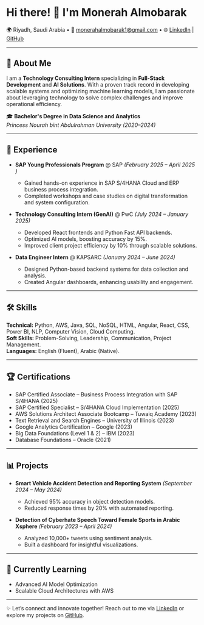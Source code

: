 # Hi there! 👋 I'm Monerah Almobarak

🌍 Riyadh, Saudi Arabia • 📧 [monerahalmobarak1@gmail.com](mailto:monerahalmobarak1@gmail.com) • 🌐 [LinkedIn](https://www.linkedin.com/in/monerah-almobarak) | [GitHub](https://github.com/monerahalmobarak)

---

## 🚀 About Me

I am a **Technology Consulting Intern** specializing in **Full-Stack Development** and **AI Solutions**. With a proven track record in developing scalable systems and optimizing machine learning models, I am passionate about leveraging technology to solve complex challenges and improve operational efficiency.

🎓 **Bachelor's Degree in Data Science and Analytics**  
*Princess Nourah bint Abdulrahman University (2020–2024)*  

---

## 💼 Experience


- **SAP Young Professionals Program** @ SAP *(February 2025 – April 2025  )*  
  - Gained hands-on experience in SAP S/4HANA Cloud and ERP business process integration.  
  - Completed workshops and case studies on digital transformation and system configuration.

- **Technology Consulting Intern (GenAI)** @ PwC *(July 2024 – January 2025)*  
  - Developed React frontends and Python Fast API backends.  
  - Optimized AI models, boosting accuracy by 15%.  
  - Improved client project efficiency by 10% through scalable solutions.  

- **Data Engineer Intern** @ KAPSARC *(January 2024 – June 2024)*  
  - Designed Python-based backend systems for data collection and analysis.  
  - Created Angular dashboards, enhancing usability and engagement.  

---

## 🛠️ Skills

**Technical:** Python, AWS, Java, SQL, NoSQL, HTML, Angular, React, CSS, Power BI, NLP, Computer Vision, Cloud Computing.  
**Soft Skills:** Problem-Solving, Leadership, Communication, Project Management.  
**Languages:** English (Fluent), Arabic (Native).

---

## 🏆 Certifications

- SAP Certified Associate – Business Process Integration with SAP S/4HANA (2025)  
- SAP Certified Specialist – S/4HANA Cloud Implementation (2025)  
- AWS Solutions Architect Associate Bootcamp – Tuwaiq Academy (2023)  
- Text Retrieval and Search Engines – University of Illinois (2023)  
- Google Analytics Certification – Google (2023)  
- Big Data Foundations (Level 1 & 2) – IBM (2023)  
- Database Foundations – Oracle (2021)
---

## 📊 Projects

- **Smart Vehicle Accident Detection and Reporting System** *(September 2024 – May 2024)*  
  - Achieved 95% accuracy in object detection models.  
  - Reduced response times by 20% with automated reporting.  

- **Detection of Cyberhate Speech Toward Female Sports in Arabic Xsphere** *(February 2023 – April 2024)*  
  - Analyzed 10,000+ tweets using sentiment analysis.  
  - Built a dashboard for insightful visualizations.

---

## 🌱 Currently Learning

- Advanced AI Model Optimization  
- Scalable Cloud Architectures with AWS  

---

✨ Let’s connect and innovate together! Reach out to me via [LinkedIn](https://www.linkedin.com/in/monerah-almobarak) or explore my projects on [GitHub](https://github.com/monerahalmobarak).

